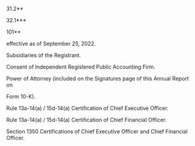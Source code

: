31.2**

32.1***

101**

effective as of September 25, 2022.

Subsidiaries of the Registrant.

Consent of Independent Registered Public Accounting Firm.

Power  of  Attorney  (included  on  the  Signatures  page  of  this  Annual  Report  on

Form 10-K).

Rule 13a-14(a) / 15d-14(a) Certification of Chief Executive Officer.

Rule 13a-14(a) / 15d-14(a) Certification of Chief Financial Officer.

Section 1350 Certifications of Chief Executive Officer and Chief Financial Officer.